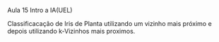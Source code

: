 Aula 15 Intro a IA(UEL)

Classificacação de Iris de Planta utilizando um vizinho mais próximo
e depois utilizando k-Vizinhos mais proximos.
